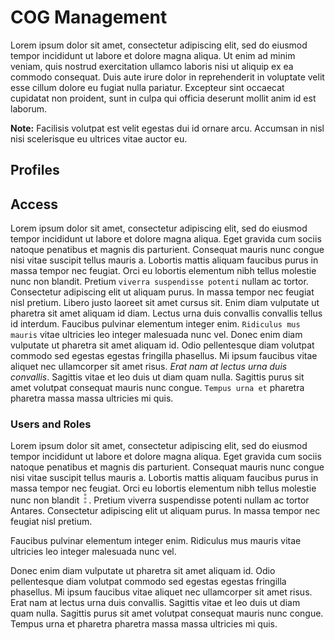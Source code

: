 # COG Management


Lorem ipsum dolor sit amet, consectetur adipiscing elit, sed do eiusmod tempor incididunt ut labore et dolore magna aliqua. Ut enim ad minim veniam, quis nostrud exercitation ullamco laboris nisi ut aliquip ex ea commodo consequat. Duis aute irure dolor in reprehenderit in voluptate velit esse cillum dolore eu fugiat nulla pariatur. Excepteur sint occaecat cupidatat non proident, sunt in culpa qui officia deserunt mollit anim id est laborum.

**Note:** Facilisis volutpat est velit egestas dui id ornare arcu. Accumsan in nisl nisi scelerisque eu ultrices vitae auctor eu.

## Profiles


## Access


Lorem ipsum dolor sit amet, consectetur adipiscing elit, sed do eiusmod tempor incididunt ut labore et dolore magna aliqua. Eget gravida cum sociis natoque penatibus et magnis dis parturient. Consequat mauris nunc congue nisi vitae suscipit tellus mauris a. Lobortis mattis aliquam faucibus purus in massa tempor nec feugiat. Orci eu lobortis elementum nibh tellus molestie nunc non blandit. Pretium `viverra suspendisse potenti` nullam ac tortor. Consectetur adipiscing elit ut aliquam purus. In massa tempor nec feugiat nisl pretium. Libero justo laoreet sit amet cursus sit. Enim diam vulputate ut pharetra sit amet aliquam id diam. Lectus urna duis convallis convallis tellus id interdum. Faucibus pulvinar elementum integer enim. `Ridiculus mus mauris` vitae ultricies leo integer malesuada nunc vel. Donec enim diam vulputate ut pharetra sit amet aliquam id. Odio pellentesque diam volutpat commodo sed egestas egestas fringilla phasellus. Mi ipsum faucibus vitae aliquet nec ullamcorper sit amet risus. *Erat nam at lectus urna duis convallis*. Sagittis vitae et leo duis ut diam quam nulla. Sagittis purus sit amet volutpat consequat mauris nunc congue. `Tempus urna et` pharetra pharetra massa massa ultricies mi quis.

### Users and Roles


Lorem ipsum dolor sit amet, consectetur adipiscing elit, sed do eiusmod tempor incididunt ut labore et dolore magna aliqua. Eget gravida cum sociis natoque penatibus et magnis dis parturient. Consequat mauris nunc congue nisi vitae suscipit tellus mauris a. Lobortis mattis aliquam faucibus purus in massa tempor nec feugiat. Orci eu lobortis elementum nibh tellus molestie nunc non blandit ![""](Images/vfi1638950268226.gif). Pretium viverra suspendisse potenti nullam ac tortor Antares. Consectetur adipiscing elit ut aliquam purus. In massa tempor nec feugiat nisl pretium.

Faucibus pulvinar elementum integer enim. Ridiculus mus mauris vitae ultricies leo integer malesuada nunc vel.

Donec enim diam vulputate ut pharetra sit amet aliquam id. Odio pellentesque diam volutpat commodo sed egestas egestas fringilla phasellus. Mi ipsum faucibus vitae aliquet nec ullamcorper sit amet risus. Erat nam at lectus urna duis convallis. Sagittis vitae et leo duis ut diam quam nulla. Sagittis purus sit amet volutpat consequat mauris nunc congue. Tempus urna et pharetra pharetra massa massa ultricies mi quis.

